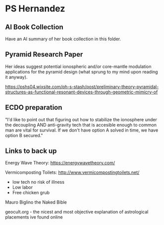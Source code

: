 # PS Hernandez

## AI Book Collection

Have an AI summary of her book collection in this folder.

## Pyramid Research Paper

Her ideas suggest potential ionospheric and/or core-mantle modulation applications for the pyramid design (what sprung to my mind upon reading it anyway).

https://pshs04.wixsite.com/ph-s-stash/post/preliminary-theory-pyramidal-structures-as-functional-resonant-devices-through-geometric-mimicry-of

## ECDO preparation

"I'd like to point out that figuring out how to stabilize the ionosphere under the decoupling AND anti-gravity tech that is accesible enough to common man are vital for survival. If we don't have option A solved in time, we have option B secured."

## Links to back up

Energy Wave Theory: https://energywavetheory.com/

Vermicomposting Toilets: http://www.vermicompostingtoilets.net/
- low tech no risk of illness
- Low labor
- Free chicken grub

Mauro Biglino the Naked Bible

geocult.org - the nicest and most objective explanation of astrological placements ive found online
